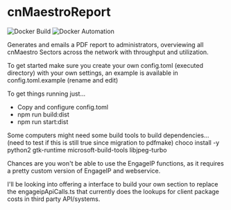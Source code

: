 # cnMaestroReport
![Docker Build](https://github.com/cchance27/cnMaestroReport/workflows/Docker%20Build/badge.svg) ![Docker Automation](https://img.shields.io/docker/automated/phantam/cnmaestro-report)

Generates and emails a PDF report to administrators, overviewing all cnMaestro Sectors across the network with throughput and utilization.

To get started make sure you create your own config.toml (executed directory) with your own settings, an example is available in config.toml.example (rename and edit)

To get things running just...
*   Copy and configure config.toml
*   npm run build:dist
*   npm run start:dist 

Some computers might need some build tools to build dependencies... (need to test if this is still true since migration to pdfmake)
choco install -y python2 gtk-runtime microsoft-build-tools libjpeg-turbo

Chances are you won't be able to use the EngageIP functions, as it requires a pretty custom version of EngageIP and webservice.

I'll be looking into offering a interface to build your own section to replace the engageipApiCalls.ts that currently does the lookups for client package costs in third party API/systems.
